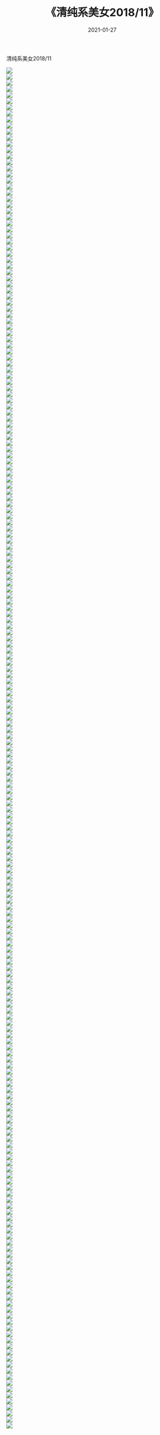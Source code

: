 ﻿---
layout: post
title:  《清纯系美女2018/11》
date:   2021-01-27
img: http://pic.660000.xyz/1:/清纯系美女/2018/11/000.jpg
categories: [美女, 清纯, 唯美]
---

清纯系美女2018/11

 ![](http://pic.660000.xyz/1:/清纯系美女/2018/11/001.jpg) <br>![](http://pic.660000.xyz/1:/清纯系美女/2018/11/002.jpg) <br>![](http://pic.660000.xyz/1:/清纯系美女/2018/11/003.jpg) <br>![](http://pic.660000.xyz/1:/清纯系美女/2018/11/004.jpg) <br>![](http://pic.660000.xyz/1:/清纯系美女/2018/11/005.jpg) <br>![](http://pic.660000.xyz/1:/清纯系美女/2018/11/006.jpg) <br>![](http://pic.660000.xyz/1:/清纯系美女/2018/11/007.jpg) <br>![](http://pic.660000.xyz/1:/清纯系美女/2018/11/008.jpg) <br>![](http://pic.660000.xyz/1:/清纯系美女/2018/11/009.jpg) <br>![](http://pic.660000.xyz/1:/清纯系美女/2018/11/010.jpg) <br>![](http://pic.660000.xyz/1:/清纯系美女/2018/11/011.jpg) <br>![](http://pic.660000.xyz/1:/清纯系美女/2018/11/012.jpg) <br>![](http://pic.660000.xyz/1:/清纯系美女/2018/11/013.jpg) <br>![](http://pic.660000.xyz/1:/清纯系美女/2018/11/014.jpg) <br>![](http://pic.660000.xyz/1:/清纯系美女/2018/11/015.jpg) <br>![](http://pic.660000.xyz/1:/清纯系美女/2018/11/016.jpg) <br>![](http://pic.660000.xyz/1:/清纯系美女/2018/11/017.jpg) <br>![](http://pic.660000.xyz/1:/清纯系美女/2018/11/018.jpg) <br>![](http://pic.660000.xyz/1:/清纯系美女/2018/11/019.jpg) <br>![](http://pic.660000.xyz/1:/清纯系美女/2018/11/020.jpg) <br>![](http://pic.660000.xyz/1:/清纯系美女/2018/11/021.jpg) <br>![](http://pic.660000.xyz/1:/清纯系美女/2018/11/022.jpg) <br>![](http://pic.660000.xyz/1:/清纯系美女/2018/11/023.jpg) <br>![](http://pic.660000.xyz/1:/清纯系美女/2018/11/024.jpg) <br>![](http://pic.660000.xyz/1:/清纯系美女/2018/11/025.jpg) <br>![](http://pic.660000.xyz/1:/清纯系美女/2018/11/026.jpg) <br>![](http://pic.660000.xyz/1:/清纯系美女/2018/11/027.jpg) <br>![](http://pic.660000.xyz/1:/清纯系美女/2018/11/028.jpg) <br>![](http://pic.660000.xyz/1:/清纯系美女/2018/11/029.jpg) <br>![](http://pic.660000.xyz/1:/清纯系美女/2018/11/030.jpg) <br>![](http://pic.660000.xyz/1:/清纯系美女/2018/11/031.jpg) <br>![](http://pic.660000.xyz/1:/清纯系美女/2018/11/032.jpg) <br>![](http://pic.660000.xyz/1:/清纯系美女/2018/11/033.jpg) <br>![](http://pic.660000.xyz/1:/清纯系美女/2018/11/034.jpg) <br>![](http://pic.660000.xyz/1:/清纯系美女/2018/11/035.jpg) <br>![](http://pic.660000.xyz/1:/清纯系美女/2018/11/036.jpg) <br>![](http://pic.660000.xyz/1:/清纯系美女/2018/11/037.jpg) <br>![](http://pic.660000.xyz/1:/清纯系美女/2018/11/038.jpg) <br>![](http://pic.660000.xyz/1:/清纯系美女/2018/11/039.jpg) <br>![](http://pic.660000.xyz/1:/清纯系美女/2018/11/040.jpg) <br>![](http://pic.660000.xyz/1:/清纯系美女/2018/11/041.jpg) <br>![](http://pic.660000.xyz/1:/清纯系美女/2018/11/042.jpg) <br>![](http://pic.660000.xyz/1:/清纯系美女/2018/11/043.jpg) <br>![](http://pic.660000.xyz/1:/清纯系美女/2018/11/044.jpg) <br>![](http://pic.660000.xyz/1:/清纯系美女/2018/11/045.jpg) <br>![](http://pic.660000.xyz/1:/清纯系美女/2018/11/046.jpg) <br>![](http://pic.660000.xyz/1:/清纯系美女/2018/11/047.jpg) <br>![](http://pic.660000.xyz/1:/清纯系美女/2018/11/048.jpg) <br>![](http://pic.660000.xyz/1:/清纯系美女/2018/11/049.jpg) <br>![](http://pic.660000.xyz/1:/清纯系美女/2018/11/050.jpg) <br>![](http://pic.660000.xyz/1:/清纯系美女/2018/11/051.jpg) <br>![](http://pic.660000.xyz/1:/清纯系美女/2018/11/052.jpg) <br>![](http://pic.660000.xyz/1:/清纯系美女/2018/11/053.jpg) <br>![](http://pic.660000.xyz/1:/清纯系美女/2018/11/054.jpg) <br>![](http://pic.660000.xyz/1:/清纯系美女/2018/11/055.jpg) <br>![](http://pic.660000.xyz/1:/清纯系美女/2018/11/056.jpg) <br>![](http://pic.660000.xyz/1:/清纯系美女/2018/11/057.jpg) <br>![](http://pic.660000.xyz/1:/清纯系美女/2018/11/058.jpg) <br>![](http://pic.660000.xyz/1:/清纯系美女/2018/11/059.jpg) <br>![](http://pic.660000.xyz/1:/清纯系美女/2018/11/060.jpg) <br>![](http://pic.660000.xyz/1:/清纯系美女/2018/11/061.jpg) <br>![](http://pic.660000.xyz/1:/清纯系美女/2018/11/062.jpg) <br>![](http://pic.660000.xyz/1:/清纯系美女/2018/11/063.jpg) <br>![](http://pic.660000.xyz/1:/清纯系美女/2018/11/064.jpg) <br>![](http://pic.660000.xyz/1:/清纯系美女/2018/11/065.jpg) <br>![](http://pic.660000.xyz/1:/清纯系美女/2018/11/066.jpg) <br>![](http://pic.660000.xyz/1:/清纯系美女/2018/11/067.jpg) <br>![](http://pic.660000.xyz/1:/清纯系美女/2018/11/068.jpg) <br>![](http://pic.660000.xyz/1:/清纯系美女/2018/11/069.jpg) <br>![](http://pic.660000.xyz/1:/清纯系美女/2018/11/070.jpg) <br>![](http://pic.660000.xyz/1:/清纯系美女/2018/11/071.jpg) <br>![](http://pic.660000.xyz/1:/清纯系美女/2018/11/072.jpg) <br>![](http://pic.660000.xyz/1:/清纯系美女/2018/11/073.jpg) <br>![](http://pic.660000.xyz/1:/清纯系美女/2018/11/074.jpg) <br>![](http://pic.660000.xyz/1:/清纯系美女/2018/11/075.jpg) <br>![](http://pic.660000.xyz/1:/清纯系美女/2018/11/076.jpg) <br>![](http://pic.660000.xyz/1:/清纯系美女/2018/11/077.jpg) <br>![](http://pic.660000.xyz/1:/清纯系美女/2018/11/078.jpg) <br>![](http://pic.660000.xyz/1:/清纯系美女/2018/11/079.jpg) <br>![](http://pic.660000.xyz/1:/清纯系美女/2018/11/080.jpg) <br>![](http://pic.660000.xyz/1:/清纯系美女/2018/11/081.jpg) <br>![](http://pic.660000.xyz/1:/清纯系美女/2018/11/082.jpg) <br>![](http://pic.660000.xyz/1:/清纯系美女/2018/11/083.jpg) <br>![](http://pic.660000.xyz/1:/清纯系美女/2018/11/084.jpg) <br>![](http://pic.660000.xyz/1:/清纯系美女/2018/11/085.jpg) <br>![](http://pic.660000.xyz/1:/清纯系美女/2018/11/086.jpg) <br>![](http://pic.660000.xyz/1:/清纯系美女/2018/11/087.jpg) <br>![](http://pic.660000.xyz/1:/清纯系美女/2018/11/088.jpg) <br>![](http://pic.660000.xyz/1:/清纯系美女/2018/11/089.jpg) <br>![](http://pic.660000.xyz/1:/清纯系美女/2018/11/090.jpg) <br>![](http://pic.660000.xyz/1:/清纯系美女/2018/11/091.jpg) <br>![](http://pic.660000.xyz/1:/清纯系美女/2018/11/092.jpg) <br>![](http://pic.660000.xyz/1:/清纯系美女/2018/11/093.jpg) <br>![](http://pic.660000.xyz/1:/清纯系美女/2018/11/094.jpg) <br>![](http://pic.660000.xyz/1:/清纯系美女/2018/11/095.jpg) <br>![](http://pic.660000.xyz/1:/清纯系美女/2018/11/096.jpg) <br>![](http://pic.660000.xyz/1:/清纯系美女/2018/11/097.jpg) <br>![](http://pic.660000.xyz/1:/清纯系美女/2018/11/098.jpg) <br>![](http://pic.660000.xyz/1:/清纯系美女/2018/11/099.jpg) <br>![](http://pic.660000.xyz/1:/清纯系美女/2018/11/100.jpg) <br>![](http://pic.660000.xyz/1:/清纯系美女/2018/11/101.jpg) <br>![](http://pic.660000.xyz/1:/清纯系美女/2018/11/102.jpg) <br>![](http://pic.660000.xyz/1:/清纯系美女/2018/11/103.jpg) <br>![](http://pic.660000.xyz/1:/清纯系美女/2018/11/104.jpg) <br>![](http://pic.660000.xyz/1:/清纯系美女/2018/11/105.jpg) <br>![](http://pic.660000.xyz/1:/清纯系美女/2018/11/106.jpg) <br>![](http://pic.660000.xyz/1:/清纯系美女/2018/11/107.jpg) <br>![](http://pic.660000.xyz/1:/清纯系美女/2018/11/108.jpg) <br>![](http://pic.660000.xyz/1:/清纯系美女/2018/11/109.jpg) <br>![](http://pic.660000.xyz/1:/清纯系美女/2018/11/110.jpg) <br>![](http://pic.660000.xyz/1:/清纯系美女/2018/11/111.jpg) <br>![](http://pic.660000.xyz/1:/清纯系美女/2018/11/112.jpg) <br>![](http://pic.660000.xyz/1:/清纯系美女/2018/11/113.jpg) <br>![](http://pic.660000.xyz/1:/清纯系美女/2018/11/114.jpg) <br>![](http://pic.660000.xyz/1:/清纯系美女/2018/11/115.jpg) <br>![](http://pic.660000.xyz/1:/清纯系美女/2018/11/116.jpg) <br>![](http://pic.660000.xyz/1:/清纯系美女/2018/11/117.jpg) <br>![](http://pic.660000.xyz/1:/清纯系美女/2018/11/118.jpg) <br>![](http://pic.660000.xyz/1:/清纯系美女/2018/11/119.jpg) <br>![](http://pic.660000.xyz/1:/清纯系美女/2018/11/120.jpg) <br>![](http://pic.660000.xyz/1:/清纯系美女/2018/11/121.jpg) <br>![](http://pic.660000.xyz/1:/清纯系美女/2018/11/122.jpg) <br>![](http://pic.660000.xyz/1:/清纯系美女/2018/11/123.jpg) <br>![](http://pic.660000.xyz/1:/清纯系美女/2018/11/124.jpg) <br>![](http://pic.660000.xyz/1:/清纯系美女/2018/11/125.jpg) <br>![](http://pic.660000.xyz/1:/清纯系美女/2018/11/126.jpg) <br>![](http://pic.660000.xyz/1:/清纯系美女/2018/11/127.jpg) <br>![](http://pic.660000.xyz/1:/清纯系美女/2018/11/128.jpg) <br>![](http://pic.660000.xyz/1:/清纯系美女/2018/11/129.jpg) <br>![](http://pic.660000.xyz/1:/清纯系美女/2018/11/130.jpg) <br>![](http://pic.660000.xyz/1:/清纯系美女/2018/11/131.jpg) <br>![](http://pic.660000.xyz/1:/清纯系美女/2018/11/132.jpg) <br>![](http://pic.660000.xyz/1:/清纯系美女/2018/11/133.jpg) <br>![](http://pic.660000.xyz/1:/清纯系美女/2018/11/134.jpg) <br>![](http://pic.660000.xyz/1:/清纯系美女/2018/11/135.jpg) <br>![](http://pic.660000.xyz/1:/清纯系美女/2018/11/136.jpg) <br>![](http://pic.660000.xyz/1:/清纯系美女/2018/11/137.jpg) <br>![](http://pic.660000.xyz/1:/清纯系美女/2018/11/138.jpg) <br>![](http://pic.660000.xyz/1:/清纯系美女/2018/11/139.jpg) <br>![](http://pic.660000.xyz/1:/清纯系美女/2018/11/140.jpg) <br>![](http://pic.660000.xyz/1:/清纯系美女/2018/11/141.jpg) <br>![](http://pic.660000.xyz/1:/清纯系美女/2018/11/142.jpg) <br>![](http://pic.660000.xyz/1:/清纯系美女/2018/11/143.jpg) <br>![](http://pic.660000.xyz/1:/清纯系美女/2018/11/144.jpg) <br>![](http://pic.660000.xyz/1:/清纯系美女/2018/11/145.jpg) <br>![](http://pic.660000.xyz/1:/清纯系美女/2018/11/146.jpg) <br>![](http://pic.660000.xyz/1:/清纯系美女/2018/11/147.jpg) <br>![](http://pic.660000.xyz/1:/清纯系美女/2018/11/148.jpg) <br>![](http://pic.660000.xyz/1:/清纯系美女/2018/11/149.jpg) <br>![](http://pic.660000.xyz/1:/清纯系美女/2018/11/150.jpg) <br>![](http://pic.660000.xyz/1:/清纯系美女/2018/11/151.jpg) <br>![](http://pic.660000.xyz/1:/清纯系美女/2018/11/152.jpg) <br>![](http://pic.660000.xyz/1:/清纯系美女/2018/11/153.jpg) <br>![](http://pic.660000.xyz/1:/清纯系美女/2018/11/154.jpg) <br>![](http://pic.660000.xyz/1:/清纯系美女/2018/11/155.jpg) <br>![](http://pic.660000.xyz/1:/清纯系美女/2018/11/156.jpg) <br>![](http://pic.660000.xyz/1:/清纯系美女/2018/11/157.jpg) <br>![](http://pic.660000.xyz/1:/清纯系美女/2018/11/158.jpg) <br>![](http://pic.660000.xyz/1:/清纯系美女/2018/11/159.jpg) <br>![](http://pic.660000.xyz/1:/清纯系美女/2018/11/160.jpg) <br>![](http://pic.660000.xyz/1:/清纯系美女/2018/11/161.jpg) <br>![](http://pic.660000.xyz/1:/清纯系美女/2018/11/162.jpg) <br>![](http://pic.660000.xyz/1:/清纯系美女/2018/11/163.jpg) <br>![](http://pic.660000.xyz/1:/清纯系美女/2018/11/164.jpg) <br>![](http://pic.660000.xyz/1:/清纯系美女/2018/11/165.jpg) <br>![](http://pic.660000.xyz/1:/清纯系美女/2018/11/166.jpg) <br>![](http://pic.660000.xyz/1:/清纯系美女/2018/11/167.jpg) <br>![](http://pic.660000.xyz/1:/清纯系美女/2018/11/168.jpg) <br>![](http://pic.660000.xyz/1:/清纯系美女/2018/11/169.jpg) <br>![](http://pic.660000.xyz/1:/清纯系美女/2018/11/170.jpg) <br>![](http://pic.660000.xyz/1:/清纯系美女/2018/11/171.jpg) <br>![](http://pic.660000.xyz/1:/清纯系美女/2018/11/172.jpg) <br>![](http://pic.660000.xyz/1:/清纯系美女/2018/11/173.jpg) <br>![](http://pic.660000.xyz/1:/清纯系美女/2018/11/174.jpg) <br>![](http://pic.660000.xyz/1:/清纯系美女/2018/11/175.jpg) <br>![](http://pic.660000.xyz/1:/清纯系美女/2018/11/176.jpg) <br>![](http://pic.660000.xyz/1:/清纯系美女/2018/11/177.jpg) <br>![](http://pic.660000.xyz/1:/清纯系美女/2018/11/178.jpg) <br>![](http://pic.660000.xyz/1:/清纯系美女/2018/11/179.jpg) <br>![](http://pic.660000.xyz/1:/清纯系美女/2018/11/180.jpg) <br>![](http://pic.660000.xyz/1:/清纯系美女/2018/11/181.jpg) <br>![](http://pic.660000.xyz/1:/清纯系美女/2018/11/182.jpg) <br>![](http://pic.660000.xyz/1:/清纯系美女/2018/11/183.jpg) <br>![](http://pic.660000.xyz/1:/清纯系美女/2018/11/184.jpg) <br>![](http://pic.660000.xyz/1:/清纯系美女/2018/11/185.jpg) <br>![](http://pic.660000.xyz/1:/清纯系美女/2018/11/186.jpg) <br>![](http://pic.660000.xyz/1:/清纯系美女/2018/11/187.jpg) <br>![](http://pic.660000.xyz/1:/清纯系美女/2018/11/188.jpg) <br>![](http://pic.660000.xyz/1:/清纯系美女/2018/11/189.jpg) <br>![](http://pic.660000.xyz/1:/清纯系美女/2018/11/190.jpg) <br>![](http://pic.660000.xyz/1:/清纯系美女/2018/11/191.jpg) <br>![](http://pic.660000.xyz/1:/清纯系美女/2018/11/192.jpg) <br>![](http://pic.660000.xyz/1:/清纯系美女/2018/11/193.jpg) <br>![](http://pic.660000.xyz/1:/清纯系美女/2018/11/194.jpg) <br>![](http://pic.660000.xyz/1:/清纯系美女/2018/11/195.jpg) <br>![](http://pic.660000.xyz/1:/清纯系美女/2018/11/196.jpg) <br>![](http://pic.660000.xyz/1:/清纯系美女/2018/11/197.jpg) <br>![](http://pic.660000.xyz/1:/清纯系美女/2018/11/198.jpg) <br>![](http://pic.660000.xyz/1:/清纯系美女/2018/11/199.jpg) <br>![](http://pic.660000.xyz/1:/清纯系美女/2018/11/200.jpg) <br>![](http://pic.660000.xyz/1:/清纯系美女/2018/11/201.jpg) <br>![](http://pic.660000.xyz/1:/清纯系美女/2018/11/202.jpg) <br>![](http://pic.660000.xyz/1:/清纯系美女/2018/11/203.jpg) <br>![](http://pic.660000.xyz/1:/清纯系美女/2018/11/204.jpg) <br>![](http://pic.660000.xyz/1:/清纯系美女/2018/11/205.jpg) <br>![](http://pic.660000.xyz/1:/清纯系美女/2018/11/206.jpg) <br>![](http://pic.660000.xyz/1:/清纯系美女/2018/11/207.jpg) <br>![](http://pic.660000.xyz/1:/清纯系美女/2018/11/208.jpg) <br>![](http://pic.660000.xyz/1:/清纯系美女/2018/11/209.jpg) <br>![](http://pic.660000.xyz/1:/清纯系美女/2018/11/210.jpg) <br>![](http://pic.660000.xyz/1:/清纯系美女/2018/11/211.jpg) <br>![](http://pic.660000.xyz/1:/清纯系美女/2018/11/212.jpg) <br>![](http://pic.660000.xyz/1:/清纯系美女/2018/11/213.jpg) <br>![](http://pic.660000.xyz/1:/清纯系美女/2018/11/214.jpg) <br>![](http://pic.660000.xyz/1:/清纯系美女/2018/11/215.jpg) <br>![](http://pic.660000.xyz/1:/清纯系美女/2018/11/216.jpg) <br>![](http://pic.660000.xyz/1:/清纯系美女/2018/11/217.jpg) <br>![](http://pic.660000.xyz/1:/清纯系美女/2018/11/218.jpg) <br>![](http://pic.660000.xyz/1:/清纯系美女/2018/11/219.jpg) <br>![](http://pic.660000.xyz/1:/清纯系美女/2018/11/220.jpg) <br>![](http://pic.660000.xyz/1:/清纯系美女/2018/11/221.jpg) <br>![](http://pic.660000.xyz/1:/清纯系美女/2018/11/222.jpg) <br>![](http://pic.660000.xyz/1:/清纯系美女/2018/11/223.jpg) <br>